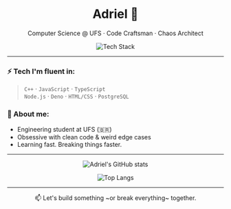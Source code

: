 <h1 align="center">Adriel 🧠</h1>
<p align="center">Computer Science @ UFS · Code Craftsman · Chaos Architect</p>

<p align="center">
  <img src="https://skillicons.dev/icons?i=cpp,js,ts,nodejs,deno,html,css,postgres" alt="Tech Stack" />
</p>

---

### ⚡ Tech I'm fluent in:
> `C++` · `JavaScript` · `TypeScript`  
> `Node.js` · `Deno` · `HTML/CSS` · `PostgreSQL`

### 🧠 About me:
- Engineering student at UFS (🇧🇷)
- Obsessive with clean code & weird edge cases
- Learning fast. Breaking things faster.

---

<p align="center">
  <img src="https://github-readme-stats.vercel.app/api?username=your-username&show_icons=true&theme=tokyonight" alt="Adriel's GitHub stats" />
</p>

<p align="center">
  <img src="https://github-readme-stats.vercel.app/api/top-langs/?username=your-username&layout=compact&theme=tokyonight" alt="Top Langs" />
</p>

---

<p align="center">📫 Let's build something ~or break everything~ together.</p>
